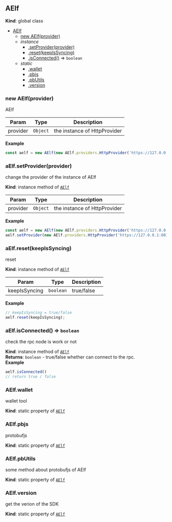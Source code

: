 <a name="AElf"></a>

## AElf
**Kind**: global class  

* [AElf](#AElf)
    * [new AElf(provider)](#new_AElf_new)
    * _instance_
        * [.setProvider(provider)](#AElf+setProvider)
        * [.reset(keepIsSyncing)](#AElf+reset)
        * [.isConnected()](#AElf+isConnected) ⇒ <code>boolean</code>
    * _static_
        * [.wallet](#AElf.wallet)
        * [.pbjs](#AElf.pbjs)
        * [.pbUtils](#AElf.pbUtils)
        * [.version](#AElf.version)

<a name="new_AElf_new"></a>

### new AElf(provider)
AElf


| Param | Type | Description |
| --- | --- | --- |
| provider | <code>Object</code> | the instance of HttpProvider |

**Example**  
```js
const aelf = new AElf(new AElf.providers.HttpProvider('https://127.0.0.1:8000/chain'))
```
<a name="AElf+setProvider"></a>

### aElf.setProvider(provider)
change the provider of the instance of AElf

**Kind**: instance method of [<code>AElf</code>](#AElf)  

| Param | Type | Description |
| --- | --- | --- |
| provider | <code>Object</code> | the instance of HttpProvider |

**Example**  
```js
const aelf = new AElf(new AElf.providers.HttpProvider('https://127.0.0.1:8000/chain'));
aelf.setProvider(new AElf.providers.HttpProvider('https://127.0.0.1:8010/chain'))
```
<a name="AElf+reset"></a>

### aElf.reset(keepIsSyncing)
reset

**Kind**: instance method of [<code>AElf</code>](#AElf)  

| Param | Type | Description |
| --- | --- | --- |
| keepIsSyncing | <code>boolean</code> | true/false |

**Example**  
```js
// keepIsSyncing = true/false
aelf.reset(keepIsSyncing);
```
<a name="AElf+isConnected"></a>

### aElf.isConnected() ⇒ <code>boolean</code>
check the rpc node is work or not

**Kind**: instance method of [<code>AElf</code>](#AElf)  
**Returns**: <code>boolean</code> - true/false whether can connect to the rpc.  
**Example**  
```js
aelf.isConnected()
// return true / false
```
<a name="AElf.wallet"></a>

### AElf.wallet
wallet tool

**Kind**: static property of [<code>AElf</code>](#AElf)  
<a name="AElf.pbjs"></a>

### AElf.pbjs
protobufjs

**Kind**: static property of [<code>AElf</code>](#AElf)  
<a name="AElf.pbUtils"></a>

### AElf.pbUtils
some method about protobufjs of AElf

**Kind**: static property of [<code>AElf</code>](#AElf)  
<a name="AElf.version"></a>

### AElf.version
get the verion of the SDK

**Kind**: static property of [<code>AElf</code>](#AElf)  
